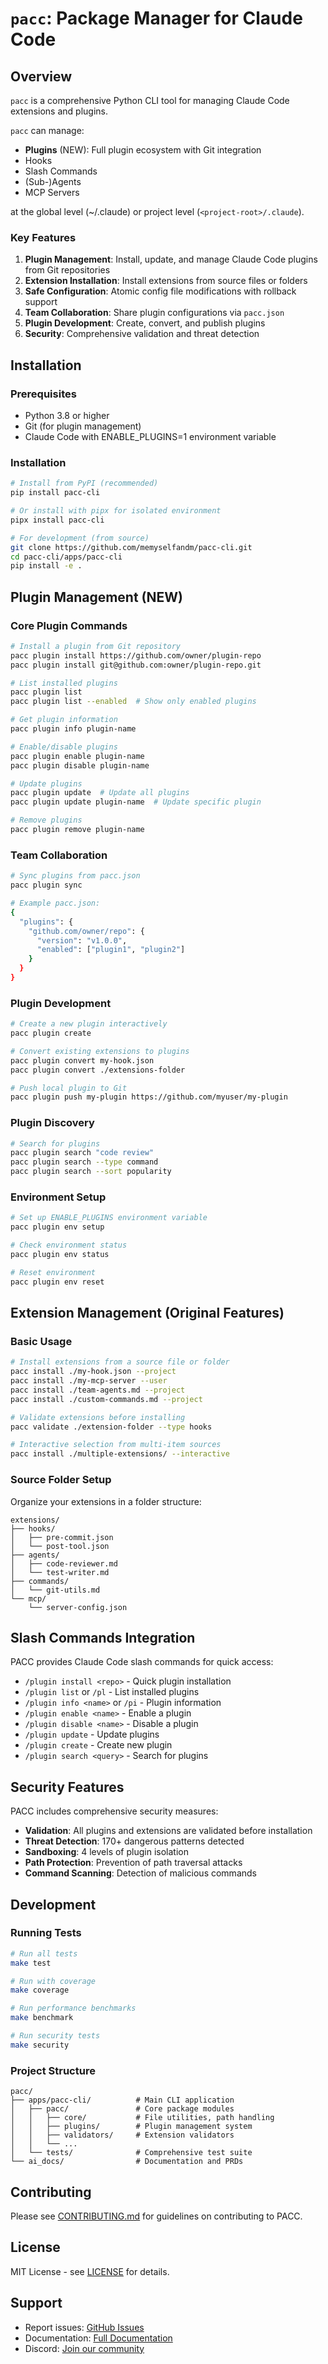 # `pacc`: Package Manager for Claude Code

## Overview
`pacc` is a comprehensive Python CLI tool for managing Claude Code extensions and plugins.

`pacc` can manage:
- **Plugins** (NEW): Full plugin ecosystem with Git integration
- Hooks
- Slash Commands
- (Sub-)Agents
- MCP Servers

at the global level (~/.claude) or project level (`<project-root>/.claude`).

### Key Features
1. **Plugin Management**: Install, update, and manage Claude Code plugins from Git repositories
2. **Extension Installation**: Install extensions from source files or folders
3. **Safe Configuration**: Atomic config file modifications with rollback support
4. **Team Collaboration**: Share plugin configurations via `pacc.json`
5. **Plugin Development**: Create, convert, and publish plugins
6. **Security**: Comprehensive validation and threat detection

## Installation
### Prerequisites
- Python 3.8 or higher
- Git (for plugin management)
- Claude Code with ENABLE_PLUGINS=1 environment variable

### Installation
```bash
# Install from PyPI (recommended)
pip install pacc-cli

# Or install with pipx for isolated environment
pipx install pacc-cli

# For development (from source)
git clone https://github.com/memyselfandm/pacc-cli.git
cd pacc-cli/apps/pacc-cli
pip install -e .
```

## Plugin Management (NEW)

### Core Plugin Commands
```bash
# Install a plugin from Git repository
pacc plugin install https://github.com/owner/plugin-repo
pacc plugin install git@github.com:owner/plugin-repo.git

# List installed plugins
pacc plugin list
pacc plugin list --enabled  # Show only enabled plugins

# Get plugin information
pacc plugin info plugin-name

# Enable/disable plugins
pacc plugin enable plugin-name
pacc plugin disable plugin-name

# Update plugins
pacc plugin update  # Update all plugins
pacc plugin update plugin-name  # Update specific plugin

# Remove plugins
pacc plugin remove plugin-name
```

### Team Collaboration
```bash
# Sync plugins from pacc.json
pacc plugin sync

# Example pacc.json:
{
  "plugins": {
    "github.com/owner/repo": {
      "version": "v1.0.0",
      "enabled": ["plugin1", "plugin2"]
    }
  }
}
```

### Plugin Development
```bash
# Create a new plugin interactively
pacc plugin create

# Convert existing extensions to plugins
pacc plugin convert my-hook.json
pacc plugin convert ./extensions-folder

# Push local plugin to Git
pacc plugin push my-plugin https://github.com/myuser/my-plugin
```

### Plugin Discovery
```bash
# Search for plugins
pacc plugin search "code review"
pacc plugin search --type command
pacc plugin search --sort popularity
```

### Environment Setup
```bash
# Set up ENABLE_PLUGINS environment variable
pacc plugin env setup

# Check environment status
pacc plugin env status

# Reset environment
pacc plugin env reset
```

## Extension Management (Original Features)

### Basic Usage
```bash
# Install extensions from a source file or folder
pacc install ./my-hook.json --project
pacc install ./my-mcp-server --user
pacc install ./team-agents.md --project
pacc install ./custom-commands.md --project

# Validate extensions before installing
pacc validate ./extension-folder --type hooks

# Interactive selection from multi-item sources
pacc install ./multiple-extensions/ --interactive
```

### Source Folder Setup
Organize your extensions in a folder structure:
```
extensions/
├── hooks/
│   ├── pre-commit.json
│   └── post-tool.json
├── agents/
│   ├── code-reviewer.md
│   └── test-writer.md
├── commands/
│   └── git-utils.md
└── mcp/
    └── server-config.json
```

## Slash Commands Integration

PACC provides Claude Code slash commands for quick access:
- `/plugin install <repo>` - Quick plugin installation
- `/plugin list` or `/pl` - List installed plugins
- `/plugin info <name>` or `/pi` - Plugin information
- `/plugin enable <name>` - Enable a plugin
- `/plugin disable <name>` - Disable a plugin
- `/plugin update` - Update plugins
- `/plugin create` - Create new plugin
- `/plugin search <query>` - Search for plugins

## Security Features

PACC includes comprehensive security measures:
- **Validation**: All plugins and extensions are validated before installation
- **Threat Detection**: 170+ dangerous patterns detected
- **Sandboxing**: 4 levels of plugin isolation
- **Path Protection**: Prevention of path traversal attacks
- **Command Scanning**: Detection of malicious commands

## Development

### Running Tests
```bash
# Run all tests
make test

# Run with coverage
make coverage

# Run performance benchmarks
make benchmark

# Run security tests
make security
```

### Project Structure
```
pacc/
├── apps/pacc-cli/          # Main CLI application
│   ├── pacc/               # Core package modules
│   │   ├── core/           # File utilities, path handling
│   │   ├── plugins/        # Plugin management system
│   │   ├── validators/     # Extension validators
│   │   └── ...
│   └── tests/              # Comprehensive test suite
└── ai_docs/                # Documentation and PRDs
```

## Contributing
Please see [CONTRIBUTING.md](CONTRIBUTING.md) for guidelines on contributing to PACC.

## License
MIT License - see [LICENSE](LICENSE) for details.

## Support
- Report issues: [GitHub Issues](https://github.com/yourusername/pacc/issues)
- Documentation: [Full Documentation](https://docs.pacc.dev)
- Discord: [Join our community](https://discord.gg/pacc)